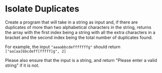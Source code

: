 # Isolate Duplicates

Create a program that will take in a string as input and, if there are duplicates of more than two alphabetical characters in the string, returns the array with the first index being a string with all the extra characters in a bracket and the second index being the total number of duplicates found.

For example, the input `"aaaabbcdefffffffg"` should return `["aa[aa]bbcdeff[fffff]g", 2]`

Please also ensure that the input is a string, and return "Please enter a valid string" if it is not.





